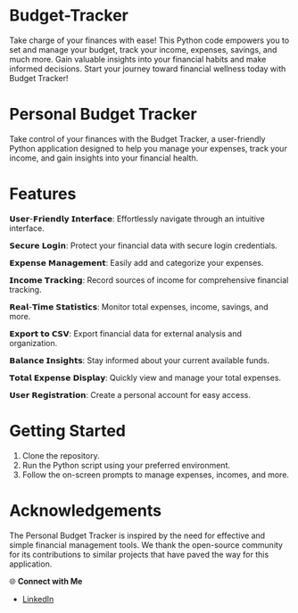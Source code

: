 # Budget-Tracker
Take charge of your finances with ease! This Python code empowers you to set and manage your budget, track your income, expenses, savings, and much more. Gain valuable insights into your financial habits and make informed decisions. Start your journey toward financial wellness today with Budget Tracker! 

# Personal Budget Tracker
Take control of your finances with the Budget Tracker, a user-friendly Python application designed to help you manage your expenses, track your income, and gain insights into your financial health.

# Features
𝗨𝘀𝗲𝗿-𝗙𝗿𝗶𝗲𝗻𝗱𝗹𝘆 𝗜𝗻𝘁𝗲𝗿𝗳𝗮𝗰𝗲: Effortlessly navigate through an intuitive interface.

𝗦𝗲𝗰𝘂𝗿𝗲 𝗟𝗼𝗴𝗶𝗻: Protect your financial data with secure login credentials.

𝗘𝘅𝗽𝗲𝗻𝘀𝗲 𝗠𝗮𝗻𝗮𝗴𝗲𝗺𝗲𝗻𝘁: Easily add and categorize your expenses.

𝗜𝗻𝗰𝗼𝗺𝗲 𝗧𝗿𝗮𝗰𝗸𝗶𝗻𝗴: Record sources of income for comprehensive financial tracking.

𝗥𝗲𝗮𝗹-𝗧𝗶𝗺𝗲 𝗦𝘁𝗮𝘁𝗶𝘀𝘁𝗶𝗰𝘀: Monitor total expenses, income, savings, and more.

𝗘𝘅𝗽𝗼𝗿𝘁 𝘁𝗼 𝗖𝗦𝗩: Export financial data for external analysis and organization.

𝗕𝗮𝗹𝗮𝗻𝗰𝗲 𝗜𝗻𝘀𝗶𝗴𝗵𝘁𝘀: Stay informed about your current available funds.

𝗧𝗼𝘁𝗮𝗹 𝗘𝘅𝗽𝗲𝗻𝘀𝗲 𝗗𝗶𝘀𝗽𝗹𝗮𝘆: Quickly view and manage your total expenses.

𝗨𝘀𝗲𝗿 𝗥𝗲𝗴𝗶𝘀𝘁𝗿𝗮𝘁𝗶𝗼𝗻: Create a personal account for easy access.

# Getting Started
1. Clone the repository.
2. Run the Python script using your preferred environment.
3. Follow the on-screen prompts to manage expenses, incomes, and more.

# Acknowledgements
The Personal Budget Tracker is inspired by the need for effective and simple financial management tools. We thank the open-source community for its contributions to similar projects that have paved the way for this application.

🌐 **Connect with Me**
- [LinkedIn](www.linkedin.com/in/md-azfar-alam)
